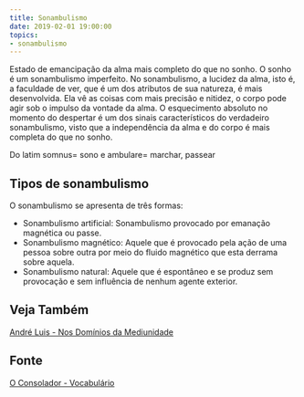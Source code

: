 ```yaml
---
title: Sonambulismo
date: 2019-02-01 19:00:00
topics:
- sonambulismo
---
```


Estado de emancipação da alma mais completo do que no sonho. O sonho é um
sonambulismo imperfeito. No sonambulismo, a lucidez da alma, isto é, a faculdade
de ver, que é um dos atributos de sua natureza, é mais desenvolvida. Ela vê as
coisas com mais precisão e nitidez, o corpo pode agir sob o impulso da vontade
da alma. O esquecimento absoluto no momento do despertar é um dos sinais
característicos do verdadeiro sonambulismo, visto que a independência da alma e
do corpo é mais completa do que no sonho.

Do latim somnus= sono e ambulare= marchar, passear

## Tipos de sonambulismo
O sonambulismo se apresenta de três formas:
* Sonambulismo artificial: Sonambulismo provocado por emanação magnética ou passe.
* Sonambulismo magnético: Aquele que é provocado pela ação de uma pessoa sobre outra por meio do fluido magnético que esta derrama sobre aquela.
* Sonambulismo natural: Aquele que é espontâneo e se produz sem provocação e sem influência de nenhum agente exterior.

## Veja Também
[André Luis - Nos Domínios da Mediunidade](/livros/dominios-da-mediunidade)

## Fonte
[O Consolador - Vocabulário](http://www.oconsolador.com.br/linkfixo/vocabulario/principal.html)
